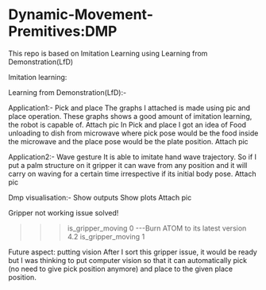 # Dynamic-Movement-Premitives:DMP
This repo is based on Imitation Learning using Learning from Demonstration(LfD)

Imitation learning:

Learning from Demonstration(LfD):-

Application1:- Pick and place
The graphs I attached is made using pic and place operation. These graphs shows a good amount of imitation learning, the robot is capable of.
Attach pic
In Pick and place I got an idea of Food unloading to dish from microwave where pick pose would be the food inside the microwave and the place pose would be the plate position.
Attach pic


Application2:- Wave gesture
It is able to imitate hand wave trajectory. So if I put a palm structure on it gripper it can wave from any position and it will carry on waving for a certain time irrespective if its initial body pose. 
Attach pic


Dmp visualisation:-
Show outputs
Show plots
Attach pic

Gripper not working issue solved! 
>>>is_gripper_moving
0
---Burn ATOM to its latest version 4.2
>>>is_gripper_moving
1

Future aspect: putting vision 
After I sort this gripper issue, it would be ready but I was thinking to put computer vision so that it can automatically pick (no need to give pick position anymore) and place to the given place position. 
